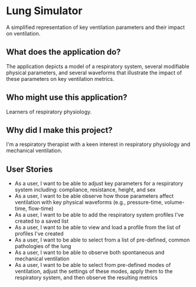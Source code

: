 # Lung Simulator

A simplified representation of key ventilation parameters and their impact on ventilation.

## What does the application do?
The application depicts a model of a respiratory system, several modifiable physical parameters, and several waveforms that illustrate the impact of these parameters on key ventilation metrics.

## Who might use this application?
Learners of respiratory physiology.

## Why did I make this project?
I'm a respiratory therapist with a keen interest in respiratory physiology and mechanical ventilation.

## User Stories
- As a user, I want to be able to adjust key parameters for a respiratory system including: compliance, resistance, height, and sex
- As a user, I want to be able observe how those parameters affect ventilation with key physical waveforms (e.g., pressure-time, volume-time, flow-time)
- As a user, I want to be able to add the respiratory system profiles I've created to a saved list
- As a user, I want to be able to view and load a profile from the list of profiles I've created
- As a user, I want to be able to select from a list of pre-defined, common pathologies of the lung
- As a user, I want to be able to observe both spontaneous and mechanical ventilation
- As a user, I want to be able to select from pre-defined modes of ventilation, adjust the settings of these modes, apply them to the respiratory system, and then observe the resulting metrics

